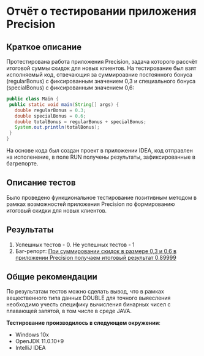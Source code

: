 # **Отчёт о тестировании приложения Precision**

## Краткое описание

Протестирована работа приложения Precision, задача которого рассчёт итоговой суммы скидок для новых клиентов. На тестирование был взят исполняемый код, отвечающия за суммироавние постоянного бонуса (regularBonus) с фиксированным значением 0,3 и специального бонуса (specialBonus) с фиксированным значением 0,6:
 ```java
public class Main {
  public static void main(String[] args) {
    double regularBonus = 0.3;
    double specialBonus = 0.6;
    double totalBonus = regularBonus + specialBonus;
    System.out.println(totalBonus);
  }
}
```
На основе кода был создан проект в приложении IDEA, код отправлен на исполенение, в поле RUN получены результаты, зафиксированные в багрепорте.

## Описание тестов
Было проведено функциональное тестирование позитивным методом в рамках возможностей приложения Precision по формированию итоговый скидки для новых клиентов.

## Результаты

1. Успешных тестов - 0. Не успешных тестов - 1
2. Баг-репорт: [При суммировании скидок в размере 0,3 и 0,6 в приложении Precision получаем итоговый результат 0.89999](https://github.com/maxim-valov/Precision/issues/1)


## Общие рекомендации

По результатам тестов можно сделать вывод, что в рамках вещественного типа данных DOUBLE для точного выяесления необходимо учесть специфику вычисления бинарных чисел с плавающей запятой, в том числе в среде JAVA.

**Тестирование производилось в следующем окружении**:

* Windows 10x
* OpenJDK 11.0.10+9
* IntelliJ IDEA
